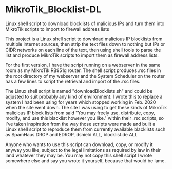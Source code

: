 # MikroTik_Blocklist-DL
Linux shell script to download blocklists of malicious IPs and turn them into MikroTik scripts to import to firewall address lists

This project is a Linux shell script to download malicious IP blocklists from multiple internet sources, then strip the text files down to nothing but IPs or CIDR networks on each line of the text, then using shell tools to parse the list and produce MikroTik scripts to import them as firewall address lists.  

For the first version, I have the script running on a webserver in the same room as my MikroTik RB951g router.  The shell script produces .rsc files in the root directory of my webserver and the System Scheduler on the router has a few lines to script the retrieval and import of the .rsc files.  

The Linux shell script is named "downloadBlocklists.sh" and could be adjusted to suit probably any kind of environment.  I wrote this to replace a system I had been using for years which stopped working in Feb. 2020 when the site went down.  The site I was using to get these kinds of MikroTik malicious IP block lists from said "You may freely use, distribute, copy, modify, and use this blacklist however you like." within their .rsc scripts, so I've taken inspiration from the way those scripts were made and built a Linux shell script to reproduce them from currently available blacklists such as SpamHaus DROP and EDROP, dshield ALL, blocklist.de ALL

Anyone who wants to use this script can download, copy, or modify it anyway you like, subject to the legal limitations as required by law in their land whatever they may be.  You may not copy this shell script I wrote somewhere else and say you wrote it yourself, because that would be lame.  
